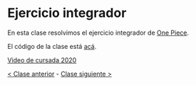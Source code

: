 # Ejercicio integrador

En esta clase resolvimos el ejercicio integrador de [One Piece](https://docs.google.com/document/d/1UEvoioj18bCHDOpyUoM9hcWzBQoZ5iW_cNxfaWH2xEg/edit#heading=h.2fwe6oixm9gm).

El código de la clase está [acá](https://github.com/pdep-mit/ejemplos-de-clase-prolog/blob/master/clase6.pl).

[Video de cursada 2020](https://www.youtube.com/watch?v=UtAZNmuxdRI&ab_channel=ParadigmasdeProgramaci%C3%B3n-Mi%C3%A9rcolesTarde)

[< Clase anterior](https://github.com/pdep-mit/bitacora-de-clase/blob/master/clase-16.md) - [Clase siguiente >](https://github.com/pdep-mit/bitacora-de-clase/blob/master/clase-17.md)
